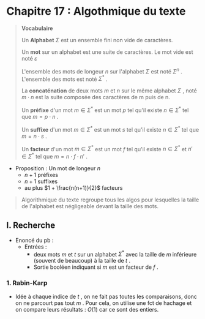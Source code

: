 # Chapitre 17 : Algothmique du texte

> __Vocabulaire__
>
> Un __Alphabet__ $\Sigma$ est un ensemble fini non vide de caractères.
>
> Un __mot__ sur un alphabet est une suite de caractères. Le mot vide est noté $\varepsilon$
>
> L'ensemble des mots de longeur $n$ sur l'alphabet $\Sigma$ est noté $\Sigma ^n$ . L'ensemble des mots est noté $\Sigma ^*$ .
>
> La __concaténation__ de deux mots $m$ et $n$ sur le même alphabet $\Sigma$ , noté $m \cdot n$ est la suite composée des caractères de m puis de n.
>
> Un __préfixe__ d'un mot $m \in \Sigma ^*$ est un mot $p$ tel qu'il existe $n \in \Sigma ^*$ tel que $m = p \cdot n$ .
>
> Un __suffixe__ d'un mot $m \in \Sigma ^*$ est un mot $s$ tel qu'il existe $n \in \Sigma ^*$ tel que $m = n \cdot s$ .
>
> Un __facteur__ d'un mot $m \in \Sigma ^*$ est un mot $f$ tel qu'il existe $n \in \Sigma ^*$ et $n' \in \Sigma ^*$ tel que $m = n \cdot f \cdot n'$ .

- Proposition : Un mot de longeur $n$
  - $n+1$ préfixes
  - $n+1$ suffixes
  - au plus $1 + \frac{n(n+1)}{2}$ facteurs

> Algorithmique du texte regroupe tous les algos pour lesquelles la taille de l'alphabet est négligeable devant la taille des mots.

## I. Recherche

- Enoncé du pb :
  - Entrées :
    - deux mots $m$ et $t$ sur un alphabet $\Sigma ^*$ avec la taille de $m$ inférieure (souvent de beaucoup) à la taille de $t$ .
    - Sortie booléen indiquant si $m$ est un facteur de $f$ .

### 1. Rabin-Karp

- Idée à chaque indice de $t$ , on ne fait pas toutes les comparaisons, donc on ne parcourt pas tout $m$ . Pour cela, on utilise une fct de hachage et on compare leurs résultats : $O(1)$ car ce sont des entiers.
